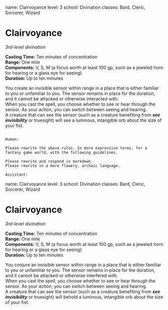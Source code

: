 name: Clairvoyance
level: 3
school: Divination
classes: Bard, Cleric, Sorcerer, Wizard

# Clairvoyance 
_3rd-level divination_ 

**Casting Time:** Ten minutes of concentration    
**Range:** One mile    
**Components:** V, S, M (a focus worth at least 100 gp, such as a jeweled horn for hearing or a glass eye for seeing)    
**Duration:** Up to ten minutes 

You create an invisible sensor within range in a place that is either familiar to you or unfamiliar to you. The sensor remains in place for the duration, and it cannot be attacked or otherwise interacted with.    
When you cast the spell, you choose whether to see or hear through the sensor. As your action, you can switch between seeing and hearing.    
A creature that can see the sensor (such as a creature benefiting from **_see invisibility_** or truesight) will see a luminous, intangible orb about the size of your fist. 
```

Human:

Please rewrite the above rules. In more expressive terms, for a fantasy game world, with the following guidelines.

Please rewrite and respond in markdown.
Please rewrite in a more flowery, archaic language.

Assistant:
```
name: Clairvoyance
level: 3
school: Divination
classes: Bard, Cleric, Sorcerer, Wizard

# Clairvoyance 
_3rd-level divination_ 

**Casting Time:** Ten minutes of concentration    
**Range:** One mile    
**Components:** V, S, M (a focus worth at least 100 gp, such as a jeweled horn for hearing or a glass eye for seeing)    
**Duration:** Up to ten minutes 

You conjure an invisible sensor within range in a place that is either familiar to you or unfamiliar to you. The sensor remains in place for the duration, and it cannot be attacked or otherwise interfered with.    
When you cast the spell, you choose whether to see or hear through the sensor. As your action, you can switch between seeing and hearing.    
A creature that can see the sensor (such as a creature benefiting from **_see invisibility_** or truesight) will behold a luminous, intangible orb about the size of your fist. 
